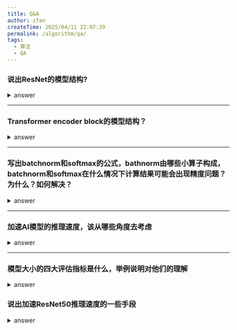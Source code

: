 ```yaml
---
title: Q&A
author: zfan
createTime: 2025/04/11 22:07:39
permalink: /algorithm/qa/
tags:
  - 算法
  - QA
---
```


### 说出ResNet的模型结构?

<details>
<summary>answer</summary>
<p>

主要的算子: conv2d, matmul, pooling, relu, batchnorm, softmax, mul等。conv2d可以通过转换成矩阵乘法来计算，为im2col, cuDNN内部采用这样计算conv2d, 可以利用高效的矩阵乘法来计算

AI领域的优化分为三类，graph计算图层面优化，算子operator层面优化，以及运行时runtime层面优化：

- graph层面可以做一些算子fusion

- operator层面可以做一些conv2d的优化，如上述

- runtime层面主要是运行时对程序进行系统层面的优化，例如内存池

</p>
</details>

---

### Transformer encoder block的模型结构？

<details>
<summary>answer</summary>
<p>

考察的是Transformer的模型结构

</p>
</details>

---

### 写出batchnorm和softmax的公式，bathnorm由哪些小算子构成，batchnorm和softmax在什么情况下计算结果可能会出现精度问题？为什么？如何解决？

<details>
<summary>answer</summary>
<p>

batchnorm精度问题：求方差时，如果通过 $E(X)^2 - E(X^2)$ 求方差，那么当二者很相近的时候，就会出现精度损失，而且存在累加，存在舍入误差

解决方案：welford算法

softmax精度问题：x较大时，$e^x$ 容易超过float32的最大表示范围，发生溢出

解决方案：分子分母除以 $e^{max(x)}$

</p>
</details>

---

### 加速AI模型的推理速度，该从哪些角度去考虑

<details>
<summary>answer</summary>
<p>

宏观上

- 计算效率：取决于硬件的算力，以及计算的持续而不被打断
- 访存效率：取决于访存延迟和带宽
- 计算与访存相重叠
- 计算与通信相重叠

</p>
</details>

---

### 模型大小的四大评估指标是什么，举例说明对他们的理解

<details>
<summary>answer</summary>
<p>

计算量，参数量，访存量，（峰值）内存占用

- 计算量：计算次数，反映了模型对硬件计算单元的需求，单位是OPs(operations)，最常用的数据格式为float32，因此float32类型下的计算量单位为FLOPs(Floating Point Operations)，即浮点计算次数。模型的整体计算量等于模型中每个算子的计算量之和。例子：两个shape为 $(N, C, H, W)$ 的float32 tensor相加，计算量为 $N \times C \times H \times W$ FLOPs

- 参数量：，模型中的参数的综合，反映了模型站的磁盘空间。比如对于 CNN 来说，参数主要是由 Conv/FC 层的 Weight 构成，其他算子也有参数，不过较少

- 访存量：指模型计算时所需访问内存/显存的字节大小，反映了模型对内存/显存带宽的需求。访存量单位为 Bytes，表示模型计算到底需要存取多少 Bytes 的数据。例子：两个shape为 (N, C, H, W) 的float32 tensor 相加，即add，访存量为 $(2 + 1) \times N \times C \times H \times W \times sizeof(float32)$ bytes

- （峰值）内存占用：内存占用是模型运行时（训练或者推理）所占用的内存/显存大小，峰值内存占用指运行时的内存/显存占用的峰值，注意内存占用 ≠ 访存量

</p>
</details

---

### 说出加速ResNet50推理速度的一些手段

<details>
<summary>answer</summary>
<p>

- GPU cuda 算子优化，GPU算子加速库（cuDNN，cuBLAS，etc），CPU算子加速库（oneDNN）

- int8量化压缩

- 算子融合

- 静态显存管理

- 运行时优化

推理加速的整体原则：训练过程与推理过程具有不同的特点，后者可以针对硬件做更大程度的系统级别的优化。

</p>
</details>
